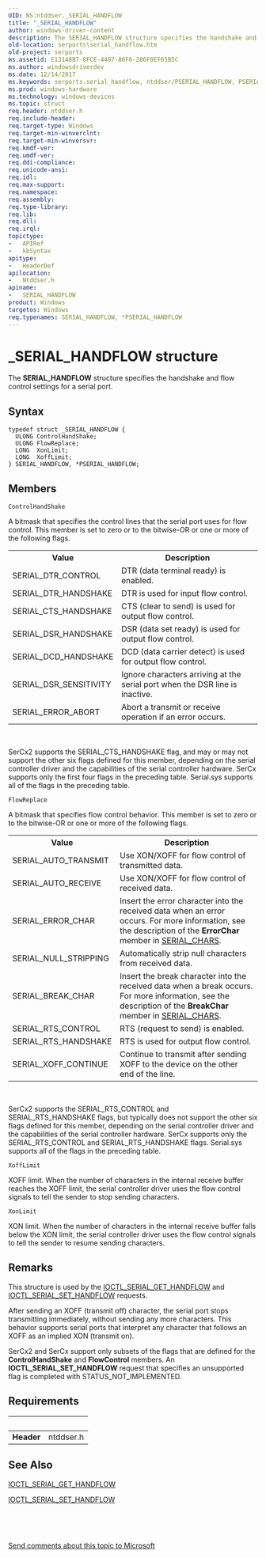 ```yaml
---
UID: NS:ntddser._SERIAL_HANDFLOW
title: "_SERIAL_HANDFLOW"
author: windows-driver-content
description: The SERIAL_HANDFLOW structure specifies the handshake and flow control settings for a serial port.
old-location: serports\serial_handflow.htm
old-project: serports
ms.assetid: E13148B7-8FCE-4407-80F6-286F0EF65B5C
ms.author: windowsdriverdev
ms.date: 12/14/2017
ms.keywords: serports.serial_handflow, ntddser/PSERIAL_HANDFLOW, PSERIAL_HANDFLOW, SERIAL_HANDFLOW structure [Serial Ports], ntddser/SERIAL_HANDFLOW, PSERIAL_HANDFLOW structure pointer [Serial Ports], _SERIAL_HANDFLOW, SERIAL_HANDFLOW, *PSERIAL_HANDFLOW
ms.prod: windows-hardware
ms.technology: windows-devices
ms.topic: struct
req.header: ntddser.h
req.include-header: 
req.target-type: Windows
req.target-min-winverclnt: 
req.target-min-winversvr: 
req.kmdf-ver: 
req.umdf-ver: 
req.ddi-compliance: 
req.unicode-ansi: 
req.idl: 
req.max-support: 
req.namespace: 
req.assembly: 
req.type-library: 
req.lib: 
req.dll: 
req.irql: 
topictype:
-	APIRef
-	kbSyntax
apitype:
-	HeaderDef
apilocation:
-	Ntddser.h
apiname:
-	SERIAL_HANDFLOW
product: Windows
targetos: Windows
req.typenames: SERIAL_HANDFLOW, *PSERIAL_HANDFLOW
---
```


# _SERIAL_HANDFLOW structure
The <b>SERIAL_HANDFLOW</b> structure specifies the handshake and flow control settings for a serial port.

## Syntax
````
typedef struct _SERIAL_HANDFLOW {
  ULONG ControlHandShake;
  ULONG FlowReplace;
  LONG  XonLimit;
  LONG  XoffLimit;
} SERIAL_HANDFLOW, *PSERIAL_HANDFLOW;
````

## Members


`ControlHandShake`

A bitmask that specifies the control lines that the serial port uses for flow control. This member is set to zero or to the bitwise-OR or one or more of the following flags.
<table>
<tr>
<th>Value</th>
<th>Description</th>
</tr>
<tr>
<td>SERIAL_DTR_CONTROL</td>
<td>DTR (data terminal ready) is enabled.</td>
</tr>
<tr>
<td>SERIAL_DTR_HANDSHAKE</td>
<td>DTR is used for input flow control.</td>
</tr>
<tr>
<td>SERIAL_CTS_HANDSHAKE</td>
<td>CTS (clear to send) is used for output flow control.</td>
</tr>
<tr>
<td>SERIAL_DSR_HANDSHAKE</td>
<td>DSR (data set ready) is used for output flow control.</td>
</tr>
<tr>
<td>SERIAL_DCD_HANDSHAKE</td>
<td>DCD (data carrier detect) is used for output flow control.</td>
</tr>
<tr>
<td>SERIAL_DSR_SENSITIVITY</td>
<td>Ignore characters arriving at the serial port when the DSR line is inactive.</td>
</tr>
<tr>
<td>SERIAL_ERROR_ABORT</td>
<td>Abort a transmit or receive operation if an error occurs.</td>
</tr>
</table> 

SerCx2 supports the SERIAL_CTS_HANDSHAKE flag, and may or may not support the other six flags defined for this member, depending on the serial controller driver and the capabilities of the serial controller hardware. SerCx supports only the first four flags in the preceding table. Serial.sys supports all of the flags in the preceding table.

`FlowReplace`

A bitmask that specifies flow control behavior. This member is set to zero or to the bitwise-OR or one or more of the following flags.
<table>
<tr>
<th>Value</th>
<th>Description</th>
</tr>
<tr>
<td>SERIAL_AUTO_TRANSMIT</td>
<td>Use XON/XOFF for flow control of transmitted data.
        </td>
</tr>
<tr>
<td>SERIAL_AUTO_RECEIVE</td>
<td>Use XON/XOFF for flow control of received data.</td>
</tr>
<tr>
<td>SERIAL_ERROR_CHAR</td>
<td>Insert the error character into the received data when an error occurs. For more information, see the description of the <b>ErrorChar</b> member in <a href="..\ntddser\ns-ntddser-_serial_chars.md">SERIAL_CHARS</a>.</td>
</tr>
<tr>
<td>SERIAL_NULL_STRIPPING</td>
<td>Automatically strip null characters from received data.</td>
</tr>
<tr>
<td>SERIAL_BREAK_CHAR</td>
<td>Insert the break character into the received data when a break occurs. For more information, see the description of the <b>BreakChar</b> member in <a href="..\ntddser\ns-ntddser-_serial_chars.md">SERIAL_CHARS</a>.</td>
</tr>
<tr>
<td>SERIAL_RTS_CONTROL</td>
<td>RTS (request to send) is enabled.
        </td>
</tr>
<tr>
<td>SERIAL_RTS_HANDSHAKE</td>
<td>RTS is used for output flow control.
        </td>
</tr>
<tr>
<td>SERIAL_XOFF_CONTINUE</td>
<td>Continue to transmit after sending XOFF to the device on the other end of the line.
        </td>
</tr>
</table> 

SerCx2 supports the SERIAL_RTS_CONTROL and SERIAL_RTS_HANDSHAKE flags, but typically does not support the other six flags defined for this member, depending on the serial controller driver and the capabilities of the serial controller hardware. SerCx supports only the SERIAL_RTS_CONTROL and SERIAL_RTS_HANDSHAKE flags. Serial.sys supports all of the flags in the preceding table.

`XoffLimit`

XOFF limit. When the number of characters in the internal receive buffer reaches the XOFF limit, the serial controller driver uses the flow control signals to tell the sender to stop sending characters.

`XonLimit`

XON limit. When the number of characters in the internal receive buffer falls below the XON limit, the serial controller driver uses the flow control signals to tell the sender to resume sending characters.

## Remarks
This structure is used by the <a href="..\ntddser\ni-ntddser-ioctl_serial_get_handflow.md">IOCTL_SERIAL_GET_HANDFLOW</a> and <a href="..\ntddser\ni-ntddser-ioctl_serial_set_handflow.md">IOCTL_SERIAL_SET_HANDFLOW</a> requests.

After sending an XOFF (transmit off) character, the serial port stops transmitting immediately, without sending any more characters. This behavior supports serial ports that interpret any character that follows an XOFF as an implied XON (transmit on).

SerCx2 and SerCx support only subsets of the flags that are defined for the <b>ControlHandShake</b> and <b>FlowControl</b> members. An <b>IOCTL_SERIAL_SET_HANDFLOW</b> request that specifies an unsupported flag is completed with STATUS_NOT_IMPLEMENTED.

## Requirements
| &nbsp; | &nbsp; |
| ---- |:---- |
| **Header** | ntddser.h |

## See Also

<a href="..\ntddser\ni-ntddser-ioctl_serial_get_handflow.md">IOCTL_SERIAL_GET_HANDFLOW</a>

<a href="..\ntddser\ni-ntddser-ioctl_serial_set_handflow.md">IOCTL_SERIAL_SET_HANDFLOW</a>

 

 

<a href="mailto:wsddocfb@microsoft.com?subject=Documentation%20feedback [serports\serports]:%20SERIAL_HANDFLOW structure%20 RELEASE:%20(12/14/2017)&amp;body=%0A%0APRIVACY STATEMENT%0A%0AWe use your feedback to improve the documentation. We don't use your email address for any other purpose, and we'll remove your email address from our system after the issue that you're reporting is fixed. While we're working to fix this issue, we might send you an email message to ask for more info. Later, we might also send you an email message to let you know that we've addressed your feedback.%0A%0AFor more info about Microsoft's privacy policy, see http://privacy.microsoft.com/en-us/default.aspx." title="Send comments about this topic to Microsoft">Send comments about this topic to Microsoft</a>